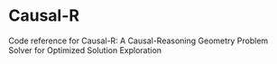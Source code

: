 # Causal-R
Code reference for Causal-R: A Causal-Reasoning Geometry Problem Solver for Optimized Solution Exploration
